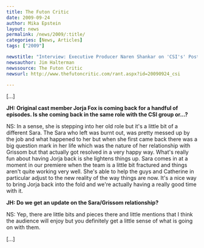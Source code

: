 ```yaml
---
title: The Futon Critic
date: 2009-09-24
author: Mika Epstein
layout: news
permalink: /news/2009/:title/
categories: [News, Articles]
tags: ["2009"]

newstitle: "Interview: Executive Producer Naren Shankar on 'CSI's' Post-Petersen World  "
newsauthor: Jim Halterman  
newssource: The Futon Critic  
newsurl: http://www.thefutoncritic.com/rant.aspx?id=20090924_csi  

---
```


[...]

**JH: Original cast member Jorja Fox is coming back for a handful of episodes. Is she coming back in the same role with the CSI group or...?**

NS: In a sense, she is stepping into her old role but it's a little bit of a different Sara. The Sara who left was burnt out, was pretty messed up by the job and what happened to her but when she first came back there was a big question mark in her life which was the nature of her relationship with Grissom but that actually got resolved in a very happy way. What's really fun about having Jorja back is she lightens things up. Sara comes in at a moment in our premiere when the team is a little bit fractured and things aren't quite working very well. She's able to help the guys and Catherine in particular adjust to the new reality of the way things are now. It's a nice way to bring Jorja back into the fold and we're actually having a really good time with it.

**JH: Do we get an update on the Sara/Grissom relationship?**

NS: Yep, there are little bits and pieces there and little mentions that I think the audience will enjoy but you definitely get a little sense of what is going on with them. 

[...]  
